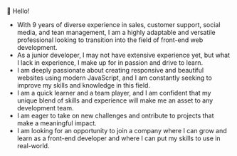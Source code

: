 👋 Hello!
- With 9 years of diverse experience in sales, customer support, social media, and tean management, I am a highly adaptable and versatile
professional looking to transition into the field of front-end web development.
- As a junior developer, I may not have extensive experience yet, but what I lack in experience, I make up for in passion and drive to learn.
- I am deeply passionate about creating responsive and beautiful websites using modern JavaScript, and I am constantly seeking to improve my skills and knowledge in this field.
- I am a quick learner and a team player, and I am confident that my unique blend of skills and experience will make me an asset to any development team.
- I am eager to take on new challenges and ontribute to projects that make a meaningful impact.
- I am looking for an opportunity to join a company where I can grow and learn as a front-end developer and where I can put my skills to use in real-world.
  
